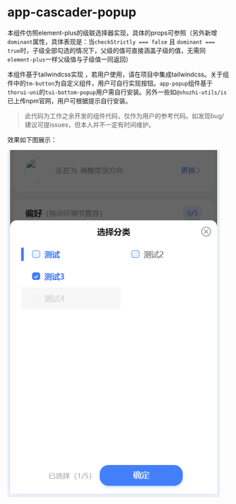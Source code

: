 # app-cascader-popup

本组件仿照element-plus的级联选择器实现，具体的props可参照（另外新增`dominant`属性，具体表现是：当`checkStrictly === false` 且 `dominant === true`时，子级全部勾选的情况下，父级的值可直接涵盖子级的值，无需同`element-plus`一样父级值与子级值一同返回）

[element-plus级联选择器]: https://element-plus.org/zh-CN/component/cascader.html

本组件基于tailwindcss实现 ，若用户使用，请在项目中集成tailwindcss。关于组件中的`tm-button`为自定义组件，用户可自行实现按钮。`app-popup`组件基于`thorui-uni`的`tui-bottom-popup`用户需自行安装。另外一些如`@shuzhi-utils/is`已上传npm官网，用户可根据提示自行安装。

> 此代码为工作之余开发的组件代码，仅作为用户的参考代码。如发现bug/建议可提issues，但本人并不一定有时间维护。

效果如下图展示：

![示例](https://raw.githubusercontent.com/Penguin-Lin/typora-img/main/img/示例.jpg)
